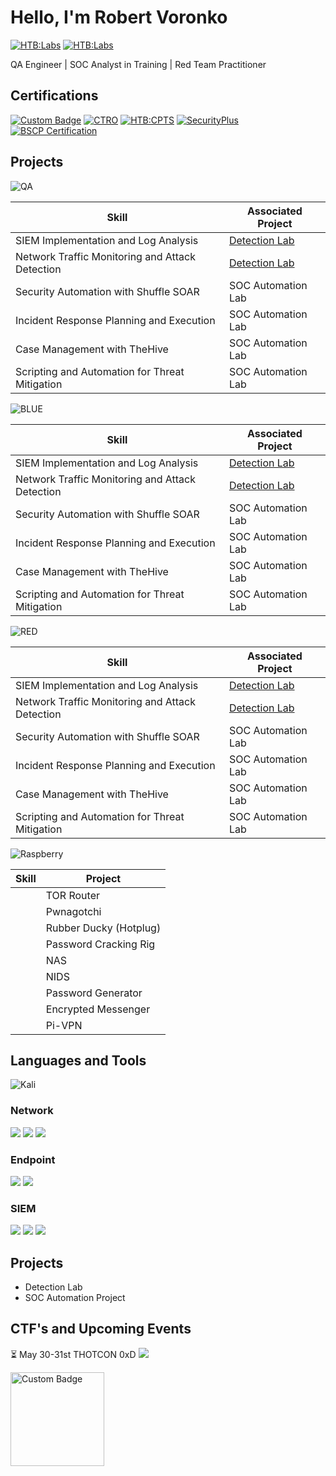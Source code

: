 # Hello, I'm Robert Voronko
[![HTB:Labs](https://img.shields.io/badge/-LinkedIn-0072b1?&style=for-the-badge&logo=linkedin&logoColor=white)](https://www.linkedin.com/in/robertvoronko)
[![HTB:Labs](https://img.shields.io/badge/%20M0n0l1th6-green?style=for-the-badge&logo=hackthebox&logoColor=green&labelColor=black)](https://app.hackthebox.com/users/1744872)
 

QA Engineer | SOC Analyst in Training | Red Team Practitioner


## Certifications
[![Custom Badge](https://cdn.prod.website-files.com/617158a4a2f9b7827f1ad102/65a8e4e14be2b6b1e170d354_beetroot.svg)](https://beetrootacademy.com/)
[![CTRO](https://img.shields.io/badge/CRTO-black?style=for-the-badge&logoColor=%23ff6633&labelColor=black)](https://training.zeropointsecurity.co.uk/courses/red-team-ops)
[![HTB:CPTS](https://img.shields.io/badge/%20CPTS-%23a149d2?style=for-the-badge&logo=hackthebox&logoColor=green&labelColor=black)](https://academy.hackthebox.com/preview/certifications/htb-certified-penetration-testing-specialist)
[![SecurityPlus](https://img.shields.io/badge/-Security%2B-FF0000?&style=for-the-badge&logo=CompTIA&logoColor=white)](https://www.comptia.org/faq/security/what-is-comptia-security-certification)
[![BSCP Certification](https://img.shields.io/badge/BSCP-%23ff6633?style=for-the-badge&logo=Burp%20Suite&logoColor=%23ff6633&labelColor=black)](https://portswigger.net/web-security/certification)


## Projects
![QA](https://img.shields.io/badge/Quality%20Assurance-green?style=for-the-badge&logo=qase&logoColor=white&labelColor=black)


| Skill                                         | Associated Project         |
|-----------------------------------------------|----------------------------|
| SIEM Implementation and Log Analysis          | <a href="https://google.com">Detection Lab</a>|
| Network Traffic Monitoring and Attack Detection | <a href="https://google.com">Detection Lab</a>|
| Security Automation with Shuffle SOAR         | SOC Automation Lab|
| Incident Response Planning and Execution      | SOC Automation Lab|
| Case Management with TheHive                  | SOC Automation Lab|
| Scripting and Automation for Threat Mitigation | SOC Automation Lab|

![BLUE](https://img.shields.io/badge/Defensive%20Security-blue?style=for-the-badge&logo=awssecretsmanager&logoColor=white&labelColor=black)

| Skill                                         | Associated Project         |
|-----------------------------------------------|----------------------------|
| SIEM Implementation and Log Analysis          | <a href="https://google.com">Detection Lab</a>|
| Network Traffic Monitoring and Attack Detection | <a href="https://google.com">Detection Lab</a>|
| Security Automation with Shuffle SOAR         | SOC Automation Lab|
| Incident Response Planning and Execution      | SOC Automation Lab|
| Case Management with TheHive                  | SOC Automation Lab|
| Scripting and Automation for Threat Mitigation | SOC Automation Lab|

![RED](https://img.shields.io/badge/Offensive%20Security-red?style=for-the-badge&logo=kalilinux&logoColor=white&labelColor=black)

| Skill                                         | Associated Project         |
|-----------------------------------------------|----------------------------|
| SIEM Implementation and Log Analysis          | <a href="https://google.com">Detection Lab</a>|
| Network Traffic Monitoring and Attack Detection | <a href="https://google.com">Detection Lab</a>|
| Security Automation with Shuffle SOAR         | SOC Automation Lab|
| Incident Response Planning and Execution      | SOC Automation Lab|
| Case Management with TheHive                  | SOC Automation Lab|
| Scripting and Automation for Threat Mitigation | SOC Automation Lab|




![Raspberry](https://img.shields.io/badge/Raspberry%20Pi-%23A22846?style=for-the-badge&logo=raspberrypi&labelColor=black)

| **Skill** | **Project**            |
| --------- | ---------------------- |
|           | TOR Router             |
|           | Pwnagotchi             |
|           | Rubber Ducky (Hotplug) |
|           | Password Cracking Rig  |
|           | NAS                    |
|           | NIDS                   |
|           | Password Generator     |
|           | Encrypted Messenger    |
|           | Pi-VPN                 |

## Languages and Tools

![Kali](https://img.shields.io/badge/Kali-black?style=for-the-badge&logo=kalilinux&labelColor=white)


### Network
<div>
    <img src="https://img.shields.io/badge/-Wireshark-1679A7?&style=for-the-badge&logo=Wireshark&logoColor=white" />
    <img src="https://img.shields.io/badge/-Suricata-EF3B2D?&style=for-the-badge&logo=Suricata&logoColor=white" />
    <img src="https://img.shields.io/badge/-Zeek-777BB4?&style=for-the-badge&logo=Zeek&logoColor=white" />
</div>

### Endpoint
<div>
    <img src="https://img.shields.io/badge/-Microsoft_Defender_for_Endpoint-00A4EF?&style=for-the-badge&logo=Microsoft&logoColor=white" />
    <img src="https://img.shields.io/badge/-Velociraptor-4B275F?&style=for-the-badge&logo=Velociraptor&logoColor=white" />
</div>

### SIEM
<div>
    <img src="https://img.shields.io/badge/-Microsoft_Sentinel-0078D4?&style=for-the-badge&logo=Microsoft&logoColor=white" />
    <img src="https://img.shields.io/badge/-Splunk-000000?&style=for-the-badge&logo=Splunk&logoColor=white" />
    <img src="https://img.shields.io/badge/-Elastic-005571?&style=for-the-badge&logo=Elastic&logoColor=white" />
</div>


## Projects
- Detection Lab
- SOC Automation Project

## CTF's and Upcoming Events

⏳ May 30-31st THOTCON 0xD
[![](https://www.thotcon.org/)](https://sc-events.s3.amazonaws.com/d14a70ce-8701-454e-92b2-dec81091f61f_resize.png)

<a href="https://www.thotcon.org/">
  <img src="https://sc-events.s3.amazonaws.com/d14a70ce-8701-454e-92b2-dec81091f61f_resize.png" alt="Custom Badge" style="width: 150px; height: auto;">
</a>